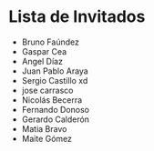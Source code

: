# Lista de Invitados

* Bruno Faúndez
* Gaspar Cea 
* Angel Díaz 
* Juan Pablo Araya
* Sergio Castillo xd
* jose carrasco
* Nicolás Becerra
* Fernando Donoso
* Gerardo Calderón 
* Matia Bravo
* Maite Gómez